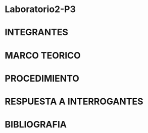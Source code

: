 # Laboratorio2-P3
# INTEGRANTES
# MARCO TEORICO
# PROCEDIMIENTO
# RESPUESTA A INTERROGANTES
# BIBLIOGRAFIA
